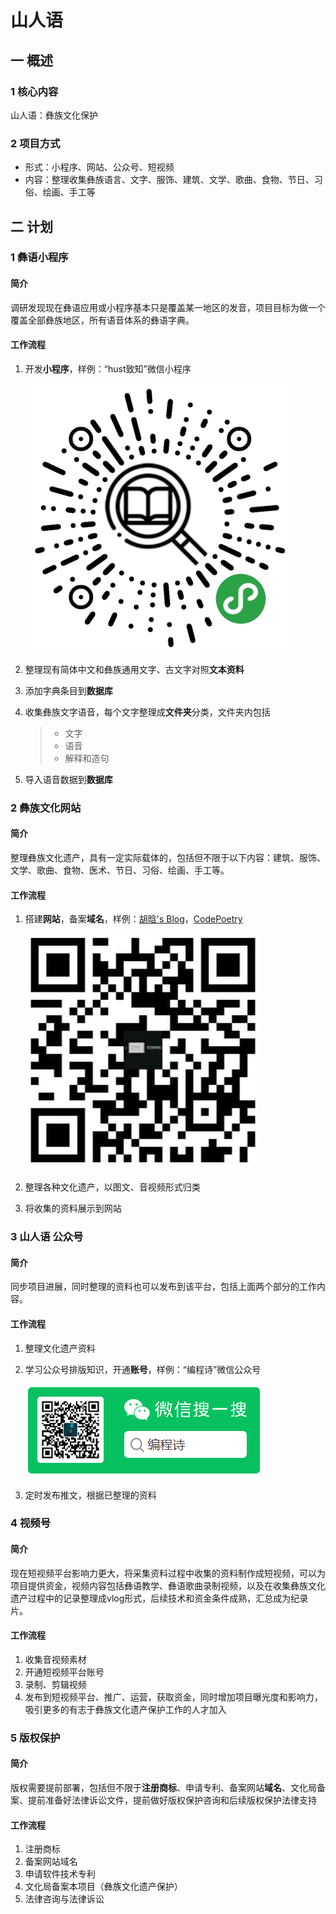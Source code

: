 # 山人语

## 一 概述

### 1 核心内容

山人语：彝族文化保护

### 2 项目方式

- 形式：小程序、网站、公众号、短视频
- 内容：整理收集彝族语言、文字、服饰、建筑、文学、歌曲、食物、节日、习俗、绘画、手工等

## 二 计划

### 1 彝语小程序

#### 简介

调研发现现在彝语应用或小程序基本只是覆盖某一地区的发音，项目目标为做一个覆盖全部彝族地区，所有语音体系的彝语字典。

#### 工作流程

1. 开发**小程序**，样例：“hust致知”微信小程序

   ![img\”hust致知“微信小程序二维码.jpg](./img/”hust致知“微信小程序二维码.jpg)

   

2. 整理现有简体中文和彝族通用文字、古文字对照**文本资料**

3. 添加字典条目到**数据库**

4. 收集彝族文字语音，每个文字整理成**文件夹**分类，文件夹内包括

   > - 文字
   > - 语音
   > - 解释和造句

5. 导入语音数据到**数据库**

### 2 彝族文化网站

#### 简介

整理彝族文化遗产，具有一定实际载体的，包括但不限于以下内容：建筑、服饰、文学、歌曲、食物、医术、节日、习俗、绘画、手工等。

#### 工作流程

1. 搭建**网站**，备案**域名**，样例：[胡晗's Blog](http://mi_chuan.gitee.io/michuanblog/)，[CodePoetry](https://michuan.github.io/)

   ![](./img/胡晗blog.jpg)

2. 整理各种文化遗产，以图文、音视频形式归类

3. 将收集的资料展示到网站

### 3 山人语 公众号

#### 简介

同步项目进展，同时整理的资料也可以发布到该平台，包括上面两个部分的工作内容。

#### 工作流程

1. 整理文化遗产资料

2. 学习公众号排版知识，开通**账号**，样例：“编程诗”微信公众号

   ![](.\img\编程诗.png)

3. 定时发布推文，根据已整理的资料

### 4 视频号

#### 简介

现在短视频平台影响力更大，将采集资料过程中收集的资料制作成短视频，可以为项目提供资金，视频内容包括彝语教学、彝语歌曲录制视频，以及在收集彝族文化遗产过程中的记录整理成vlog形式，后续技术和资金条件成熟，汇总成为纪录片。

#### 工作流程

1. 收集音视频素材
1. 开通短视频平台账号
2. 录制、剪辑视频
3. 发布到短视频平台、推广、运营，获取资金，同时增加项目曝光度和影响力，吸引更多的有志于彝族文化遗产保护工作的人才加入

### 5 版权保护

#### 简介

版权需要提前部署，包括但不限于**注册商标**、申请专利、备案网站**域名**、文化局备案、提前准备好法律诉讼文件，提前做好版权保护咨询和后续版权保护法律支持

#### 工作流程

1. 注册商标
2. 备案网站域名
3. 申请软件技术专利
4. 文化局备案本项目（彝族文化遗产保护）
5. 法律咨询与法律诉讼